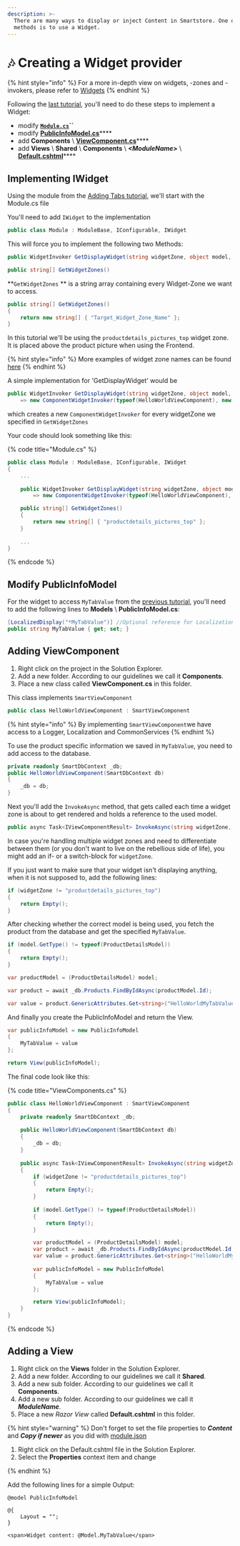 ```yaml
---
description: >-
  There are many ways to display or inject Content in Smartstore. One of the
  methods is to use a Widget.
---
```


# 🎶 Creating a Widget provider

{% hint style="info" %}
For a more in-depth view on widgets, -zones and -invokers, please refer to [Widgets](../../../framework/content/widgets.md)
{% endhint %}

Following the [last tutorial](adding-tabs.md), you'll need to do these steps to implement a Widget:

* modify [**`Module.cs`**](creating-a-widget-provider.md#implementing-iwidget)**``**
* modify [**PublicInfoModel.cs**](creating-a-widget-provider.md#modify-publicinfomodel)****
* add **Components** \ [**ViewComponent.cs**](creating-a-widget-provider.md#adding-viewcomponent)****
* add **Views** \ **Shared** \ **Components** \ _**\<ModuleName>**_ \ [**Default.cshtml**](creating-a-widget-provider.md#undefined)****

## Implementing IWidget

Using the module from the [Adding Tabs tutorial](adding-tabs.md), we'll start with the Module.cs file

You'll need to add `IWidget` to the implementation

```csharp
public class Module : ModuleBase, IConfigurable, IWidget
```

This will force you to implement the following two Methods:

```csharp
public WidgetInvoker GetDisplayWidget(string widgetZone, object model, int storeId)

public string[] GetWidgetZones()
```

**`GetWidgetZones` ** is a string array containing every Widget-Zone we want to access.

```csharp
public string[] GetWidgetZones()
{
    return new string[] { "Target_Widget_Zone_Name" };
}
```

In this tutorial we'll be using the `productdetails_pictures_top` widget zone. It is placed above the product picture when using the Frontend.

{% hint style="info" %}
More examples of widget zone names can be found [here](../../../framework/content/widgets.md#list-of-all-core-widget-zone-names)
{% endhint %}

A simple implementation for 'GetDisplayWidget' would be

```csharp
public WidgetInvoker GetDisplayWidget(string widgetZone, object model, int storeId)
    => new ComponentWidgetInvoker(typeof(HelloWorldViewComponent), new {widgetZone, model, storeId});
```

which creates a new `ComponentWidgetInvoker` for every widgetZone we specified in `GetWidgetZones`

Your code should look something like this:

{% code title="Module.cs" %}
```csharp
public class Module : ModuleBase, IConfigurable, IWidget
{
	...
	
	public WidgetInvoker GetDisplayWidget(string widgetZone, object model, int storeId)
		=> new ComponentWidgetInvoker(typeof(HelloWorldViewComponent), new {widgetZone, model, storeId});

	public string[] GetWidgetZones()
	{
		return new string[] { "productdetails_pictures_top" };
	}
	
	...
}
```
{% endcode %}

## Modify PublicInfoModel

For the widget to access `MyTabValue` from the [previous tutorial](adding-tabs.md), you'll need to add the following lines to **Models** \ **PublicInfoModel.cs**:

```csharp
[LocalizedDisplay("*MyTabValue")] //Optional reference for Localization
public string MyTabValue { get; set; }
```

## Adding ViewComponent

1. Right click on the project in the Solution Explorer.
2. Add a new folder. According to our guidelines we call it **Components**.
3. Place a new class called **ViewComponent.cs** in this folder.

This class implements `SmartViewComponent`

```csharp
public class HelloWorldViewComponent : SmartViewComponent
```

{% hint style="info" %}
By implementing `SmartViewComponent`we have access to a Logger, Localization and CommonServices
{% endhint %}

To use the product specific information we saved in `MyTabValue`, you need to add access to the database.

```csharp
private readonly SmartDbContext _db;
public HelloWorldViewComponent(SmartDbContext db)
{
    _db = db;
}
```

Next you'll add the `InvokeAsync` method, that gets called each time a widget zone is about to get rendered and holds a reference to the used model.

```csharp
public async Task<IViewComponentResult> InvokeAsync(string widgetZone, object model)
```

In case you're handling multiple widget zones and need to differentiate between them (or you don't want to live on the rebellious side of life), you might add an if- or a switch-block for `widgetZone`.

If you just want to make sure that your widget isn't displaying anything, when it is not supposed to, add the following lines:

```csharp
if (widgetZone != "productdetails_pictures_top")
{
	return Empty();
}
```

After checking whether the correct model is being used, you fetch the product from the database and get the specified `MyTabValue`.

```csharp
if (model.GetType() != typeof(ProductDetailsModel))
{
	return Empty();
}

var productModel = (ProductDetailsModel) model;

var product = await _db.Products.FindByIdAsync(productModel.Id);

var value = product.GenericAttributes.Get<string>("HelloWorldMyTabValue");
```

And finally you create the PublicInfoModel and return the View.

```csharp
var publicInfoModel = new PublicInfoModel
{
	MyTabValue = value
};

return View(publicInfoModel);
```

The final code look like this:

{% code title="ViewComponents.cs" %}
```csharp
public class HelloWorldViewComponent : SmartViewComponent
{
	private readonly SmartDbContext _db;
	
	public HelloWorldViewComponent(SmartDbContext db)
	{
		_db = db;
	}
	
	public async Task<IViewComponentResult> InvokeAsync(string widgetZone, object model)
	{
		if (widgetZone != "productdetails_pictures_top")
		{
			return Empty();
		}
		
		if (model.GetType() != typeof(ProductDetailsModel))
		{
			return Empty();
		}

		var productModel = (ProductDetailsModel) model;
		var product = await _db.Products.FindByIdAsync(productModel.Id);
		var value = product.GenericAttributes.Get<string>("HelloWorldMyTabValue");
		
		var publicInfoModel = new PublicInfoModel
		{
			MyTabValue = value
		};

		return View(publicInfoModel);
	}
}
```
{% endcode %}

## Adding a View

1. Right click on the **Views** folder in the Solution Explorer.
2. Add a new folder. According to our guidelines we call it **Shared**.
3. Add a new sub folder. According to our guidelines we call it **Components**.
4. Add a new sub folder. According to our guidelines we call it _**ModuleName**_.
5. Place a new _Razor View_ called **Default.cshtml** in this folder.

{% hint style="warning" %}
Don't forget to set the file properties to _**Content**_ and _**Copy if newer**_ as you did with [module.json](../tutorials/building-a-simple-hello-world-module.md#adding-module-metadata-module.json)

1. Right click on the Default.cshtml file in the Solution Explorer.
2. Select the **Properties** context item and change


{% endhint %}

Add the following lines for a simple Output:

```cshtml
@model PublicInfoModel

@{
    Layout = "";
}

<span>Widget content: @Model.MyTabValue</span>
```
